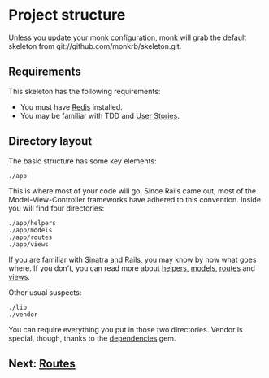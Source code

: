 Project structure
=================

Unless you update your monk configuration, monk will grab the default
skeleton from git://github.com/monkrb/skeleton.git.

Requirements
------------

This skeleton has the following requirements:

- You must have [Redis](/help/redis) installed.
- You may be familiar with TDD and [User Stories](/help/stories).

Directory layout
----------------

The basic structure has some key elements:

    ./app

This is where most of your code will go. Since Rails came out, most of the
Model-View-Controller frameworks have adhered to this
convention. Inside you will find four directories:

    ./app/helpers
    ./app/models
    ./app/routes
    ./app/views

If you are familiar with Sinatra and Rails, you may know by
now what goes where. If you don't, you can read more about
[helpers](/structure/helpers), [models](/structure/models), [routes](/structure/routes)
and [views](/structure/views).

Other usual suspects:

    ./lib
    ./vendor

You can require everything you put in those two directories. Vendor is
special, though, thanks to the [dependencies](/dependencies) gem.

Next: [Routes](/structure/routes)
---------------------------------
